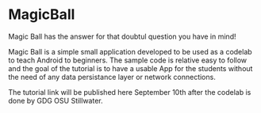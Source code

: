 # MagicBall
Magic Ball has the answer for that doubtul question you have in mind!

Magic Ball is a simple small application developed to be used as a codelab to teach Android to beginners. 
The sample code is relative easy to follow and the goal of the tutorial is to have a usable App for the students without the need
of any data persistance layer or network connections. 

The tutorial link will be published here September 10th after the codelab is done by GDG OSU Stillwater.
